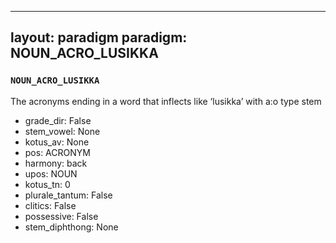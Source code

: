 
---
layout: paradigm
paradigm: NOUN_ACRO_LUSIKKA
---
### ` NOUN_ACRO_LUSIKKA `

The acronyms ending in a word that inflects like ‘lusikka’ with a:o type stem
* grade_dir: False
* stem_vowel: None
* kotus_av: None
* pos: ACRONYM
* harmony: back
* upos: NOUN
* kotus_tn: 0
* plurale_tantum: False
* clitics: False
* possessive: False
* stem_diphthong: None
